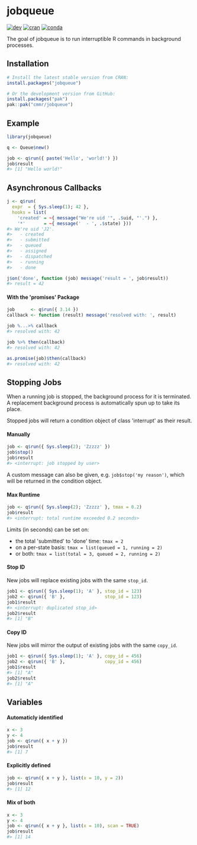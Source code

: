 
# jobqueue

<!-- badges: start -->

[![dev](https://github.com/cmmr/jobqueue/actions/workflows/R-CMD-check.yaml/badge.svg)](https://github.com/cmmr/jobqueue/actions/workflows/R-CMD-check.yaml)
[![cran](https://www.r-pkg.org/badges/version/jobqueue)](https://CRAN.R-project.org/package=jobqueue)
[![conda](https://anaconda.org/conda-forge/r-jobqueue/badges/version.svg)](https://anaconda.org/conda-forge/r-jobqueue)
<!-- badges: end -->

The goal of jobqueue is to run interruptible R commands in background processes.

## Installation

``` r
# Install the latest stable version from CRAN:
install.packages("jobqueue")

# Or the development version from GitHub:
install.packages("pak")
pak::pak("cmmr/jobqueue")
```

## Example

``` r
library(jobqueue)

q <- Queue$new()

job <- q$run({ paste('Hello', 'world!') })
job$result
#> [1] "Hello world!"
```

## Asynchronous Callbacks

``` r
j <- q$run(
  expr  = { Sys.sleep(1); 42 }, 
  hooks = list(
    'created' = ~{ message("We're uid '", .$uid, "'.") },
    '*'       = ~{ message('  - ', .$state) }))
#> We're uid 'J2'.
#>   - created
#>   - submitted
#>   - queued
#>   - assigned
#>   - dispatched
#>   - running
#>   - done

j$on('done', function (job) message('result = ', job$result))
#> result = 42
```

#### With the 'promises' Package

``` r
job      <- q$run({ 3.14 })
callback <- function (result) message('resolved with: ', result)

job %...>% callback
#> resolved with: 42

job %>% then(callback)
#> resolved with: 42

as.promise(job)$then(callback)
#> resolved with: 42
```

## Stopping Jobs

When a running job is stopped, the background process for it is
terminated. A replacement background process is automatically spun up to
take its place.

Stopped jobs will return a condition object of class 'interrupt' as
their result.

#### Manually

``` r
job <- q$run({ Sys.sleep(2); 'Zzzzz' })
job$stop()
job$result
#> <interrupt: job stopped by user>
```

A custom message can also be given, e.g. `job$stop('my reason')`, which
will be returned in the condition object.

#### Max Runtime

``` r
job <- q$run({ Sys.sleep(2); 'Zzzzz' }, tmax = 0.2)
job$result
#> <interrupt: total runtime exceeded 0.2 seconds>
```

Limits (in seconds) can be set on:

- the total 'submitted' to 'done' time: `tmax = 2`
- on a per-state basis: `tmax = list(queued = 1, running = 2)`
- or both: `tmax = list(total = 3, queued = 2, running = 2)`

#### Stop ID

New jobs will replace existing jobs with the same `stop_id`.

``` r
job1 <- q$run({ Sys.sleep(1); 'A' }, stop_id = 123)
job2 <- q$run({ 'B' },               stop_id = 123)
job1$result
#> <interrupt: duplicated stop_id>
job2$result
#> [1] "B"
```

#### Copy ID

New jobs will mirror the output of existing jobs with the same `copy_id`.

``` r
job1 <- q$run({ Sys.sleep(1); 'A' }, copy_id = 456)
job2 <- q$run({ 'B' },               copy_id = 456)
job1$result
#> [1] "A"
job2$result
#> [1] "A"
```

## Variables

#### Automaticly identified

``` r
x <- 3
y <- 4
job <- q$run({ x + y })
job$result
#> [1] 7
```

#### Explicitly defined

``` r
job <- q$run({ x + y }, list(x = 10, y = 2))
job$result
#> [1] 12
```

#### Mix of both

``` r
x <- 3
y <- 4
job <- q$run({ x + y }, list(x = 10), scan = TRUE)
job$result
#> [1] 14
```

